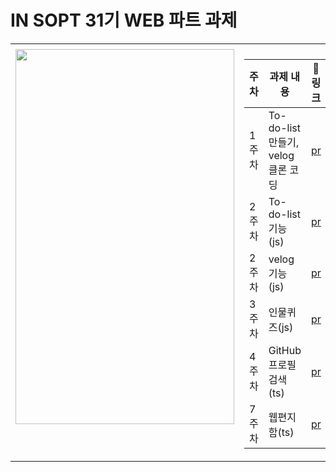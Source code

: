 # IN SOPT 31기 WEB 파트 과제 


<table>
  <tr>
    <td></td>
     <td></td>
  </tr>
  <tr>
    <td valign="top"><img src="https://user-images.githubusercontent.com/62867581/220131633-60dd7fae-ae45-49e0-b70f-1092a07f0ae1.jpeg" width="350" height="600"/></td>
    <td valign="top">
    
| 주차  | 과제 내용             | 🔗 링크 |
| ----- | --------------------- | ------- |
| 1주차 | To-do-list 만들기, velog 클론 코딩 |   [pr](https://github.com/IN-SOPT-WEB/WooYoungSONG/pull/1)    |
| 2주차 | To-do-list 기능(js)    |   [pr](https://github.com/IN-SOPT-WEB/WooYoungSONG/pull/2)      |
| 2주차 |  velog 기능(js)     |   [pr](https://github.com/IN-SOPT-WEB/WooYoungSONG/pull/3)      |
| 3주차 |  인물퀴즈(js)     |   [pr](https://github.com/IN-SOPT-WEB/WooYoungSONG/pull/5)      |
| 4주차 |  GitHub 프로필 검색(ts)     |   [pr](https://github.com/IN-SOPT-WEB/WooYoungSONG/pull/7)      |
| 7주차 |  웹편지함(ts) |   [pr](https://github.com/IN-SOPT-WEB/WooYoungSONG/pull/9)      | </td>
    
  </tr>
 </table>
